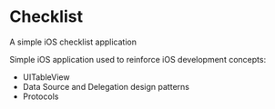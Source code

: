 # Checklist
A simple iOS checklist application

Simple iOS application used to reinforce iOS development concepts:
- UITableView
- Data Source and Delegation design patterns
- Protocols

